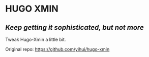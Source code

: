 # HUGO XMIN

## _Keep getting it sophisticated, but not more_

Tweak Hugo-Xmin a little bit.

Original repo: https://github.com/yihui/hugo-xmin
